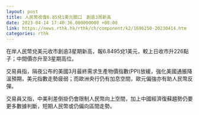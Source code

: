 ```yaml
---
layout: post
title: 人民幣收復6.85兌1美元關口　創逾3周新高
date: 2023-04-14 17:40:36.000000000 +08:00
link: https://news.rthk.hk/rthk/ch/component/k2/1696250-20230414.htm
categories: rthk
---
```


在岸人民幣兌美元收市創逾3星期新高，報6.8495兌1美元，較上日收市升226點子；中間價亦升至3星期高位。

交易員指，隔夜公布的美國3月最終需求生產物價指數(PPI)放緩，強化美國通脹降溫預期，美元指數走勢疲弱；而歐洲央行仍有加息空間，歐元偏強亦有助人民幣反彈。

交易員又指，中美利差倒掛仍會限制人民幣向上空間，加上中國經濟復蘇趨勢仍要更多數據判斷，短期人民幣或仍偏向區間走勢。
